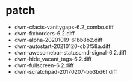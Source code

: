 # patch
+ dwm-cfacts-vanitygaps-6.2_combo.diff
+ dwm-fixborders-6.2.diff
+ dwm-alpha-20201019-61bb8b2.diff
+ dwm-autostart-20210120-cb3f58a.diff
+ dwm-awesomebar-statuscmd-signal-6.2.diff
+ dwm-hide_vacant_tags-6.2.diff
+ dwm-fullscreen-6.2.diff
+ dwm-scratchpad-20170207-bb3bd6f.diff
